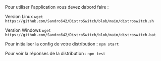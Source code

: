 Pour utiliser l'application vous devez dabord faire : 

Version Linux `wget https://github.com/Sandro642/DistroSwitch/blob/main/distroswitch.sh`

Version Windows `wget https://github.com/Sandro642/DistroSwitch/blob/main/distroswitch.bat`

Pour initialiser la config de votre distribution : `npm start`

Pour voir la réponses de la distribution : `npm test`
